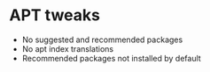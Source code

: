 # APT tweaks
* No suggested and recommended packages
* No apt index translations
* Recommended packages not installed by default
